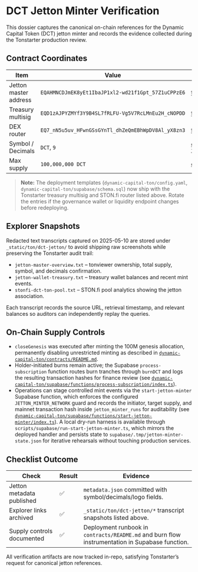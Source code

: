 # DCT Jetton Minter Verification

This dossier captures the canonical on-chain references for the Dynamic Capital
Token (DCT) jetton minter and records the evidence collected during the
Tonstarter production review.

## Contract Coordinates

| Item                  | Value                                              | Reference                                                                                                                                                                     |
| --------------------- | -------------------------------------------------- | ----------------------------------------------------------------------------------------------------------------------------------------------------------------------------- |
| Jetton master address | `EQAHMNCDJmEK8yEt1IbaJP1xl2-wd21f1Gpt_57Z1uCPPzE6` | [tonviewer](https://tonviewer.com/EQAHMNCDJmEK8yEt1IbaJP1xl2-wd21f1Gpt_57Z1uCPPzE6) · [tonscan](https://tonscan.org/address/EQAHMNCDJmEK8yEt1IbaJP1xl2-wd21f1Gpt_57Z1uCPPzE6) |
| Treasury multisig     | `EQD1zAJPYZMYf3Y9B4SL7fRLFU-Vg5V7RcLMnEu2H_cNOPDD` | [tonviewer](https://tonviewer.com/EQD1zAJPYZMYf3Y9B4SL7fRLFU-Vg5V7RcLMnEu2H_cNOPDD) · [tonscan](https://tonscan.org/address/EQD1zAJPYZMYf3Y9B4SL7fRLFU-Vg5V7RcLMnEu2H_cNOPDD) |
| DEX router            | `EQ7_nN5u5uv_HFwnGSsGYnTl_dhZeQmEBhWpDV8Al_yX8zn3` | [tonviewer](https://tonviewer.com/EQ7_nN5u5uv_HFwnGSsGYnTl_dhZeQmEBhWpDV8Al_yX8zn3) · [tonscan](https://tonscan.org/address/EQ7_nN5u5uv_HFwnGSsGYnTl_dhZeQmEBhWpDV8Al_yX8zn3) |
| Symbol / Decimals     | `DCT`, `9`                                         | [`dynamic-capital-ton/contracts/jetton/metadata.json`](../../dynamic-capital-ton/contracts/jetton/metadata.json)                                                              |
| Max supply            | `100,000,000 DCT`                                  | [`dynamic-capital-ton/config.yaml`](../../dynamic-capital-ton/config.yaml)                                                                                                    |

> **Note:** The deployment templates (`dynamic-capital-ton/config.yaml`,
> `dynamic-capital-ton/supabase/schema.sql`) now ship with the Tonstarter
> treasury multisig and STON.fi router listed above. Rotate the entries if the
> governance wallet or liquidity endpoint changes before redeploying.

## Explorer Snapshots

Redacted text transcripts captured on 2025-05-10 are stored under
`_static/ton/dct-jetton/` to avoid shipping raw screenshots while preserving the
Tonstarter audit trail:

- `jetton-master-overview.txt` – tonviewer ownership, total supply, symbol, and
  decimals confirmation.
- `jetton-wallet-treasury.txt` – treasury wallet balances and recent mint
  events.
- `stonfi-dct-ton-pool.txt` – STON.fi pool analytics showing the jetton
  association.

Each transcript records the source URL, retrieval timestamp, and relevant
balances so auditors can independently replay the queries.

## On-Chain Supply Controls

- `closeGenesis` was executed after minting the 100M genesis allocation,
  permanently disabling unrestricted minting as described in
  [`dynamic-capital-ton/contracts/README.md`](../../dynamic-capital-ton/contracts/README.md).
- Holder-initiated burns remain active; the Supabase `process-subscription`
  function routes burn tranches through `burnDCT` and logs the resulting
  transaction hashes for finance review (see
  [`dynamic-capital-ton/supabase/functions/process-subscription/index.ts`](../../dynamic-capital-ton/supabase/functions/process-subscription/index.ts)).
- Operations can stage controlled mint events via the `start-jetton-minter`
  Supabase function, which enforces the configured `JETTON_MINTER_NETWORK` guard
  and records the initiator, target supply, and mainnet transaction hash inside
  `jetton_minter_runs` for auditability (see
  [`dynamic-capital-ton/supabase/functions/start-jetton-minter/index.ts`](../../dynamic-capital-ton/supabase/functions/start-jetton-minter/index.ts)).
  A local dry-run harness is available through
  `scripts/supabase/run-start-jetton-minter.ts`, which mirrors the deployed
  handler and persists state to `supabase/.tmp/jetton-minter-state.json` for
  iterative rehearsals without touching production services.

## Checklist Outcome

| Check                      | Result | Evidence                                                                                        |
| -------------------------- | ------ | ----------------------------------------------------------------------------------------------- |
| Jetton metadata published  | ✅     | `metadata.json` committed with symbol/decimals/logo fields.                                     |
| Explorer links archived    | ✅     | `_static/ton/dct-jetton/*` transcript snapshots listed above.                                   |
| Supply controls documented | ✅     | Deployment runbook in `contracts/README.md` and burn flow instrumentation in Supabase function. |

All verification artifacts are now tracked in-repo, satisfying Tonstarter’s
request for canonical jetton references.
